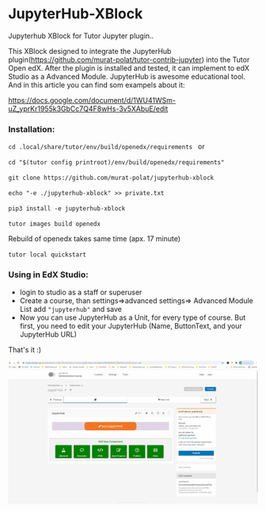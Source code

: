 # JupyterHub-XBlock
Jupyterhub XBlock for Tutor Jupyter plugin..

This XBlock designed to integrate the JupyterHub plugin(https://github.com/murat-polat/tutor-contrib-jupyter) into the Tutor Open edX. 
After the plugin is installed and tested, it can implement to edX Studio as a Advanced Module. JupyterHub is awesome educational tool. And in this article you can find som exampels about it:

https://docs.google.com/document/d/1WU41WSm-uZ_yprKr1955k3GbCc7Q4F8wHs-3v5XAbuE/edit

### Installation:

`cd .local/share/tutor/env/build/openedx/requirements `
or

`cd "$(tutor config printroot)/env/build/openedx/requirements"`

`git clone https://github.com/murat-polat/jupyterhub-xblock`

`echo "-e ./jupyterhub-xblock" >> private.txt`

`pip3 install -e jupyterhub-xblock `

`tutor images build openedx `

Rebuild of openedx takes same time (apx. 17 minute)

`tutor local quickstart`

### Using in EdX Studio:

- login to studio as a staff or superuser
- Create a course, than settings=>advanced settings=> Advanced Module List add  `"jupyterhub"` and save
- Now you can use JupyterHub as a Unit, for every type of course. But first, you need to edit your JupyterHub (Name, ButtonText, and your JupyterHub URL)

That's it :)


![](/src/jupyterhub.gif)